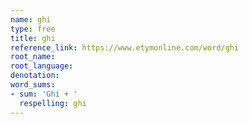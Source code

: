 ```yaml
---
name: ghi
type: free
title: ghi
reference_link: https://www.etymonline.com/word/ghi
root_name: 
root_language: 
denotation: 
word_sums:
- sum: 'Ghi + '
  respelling: ghi
---
```

